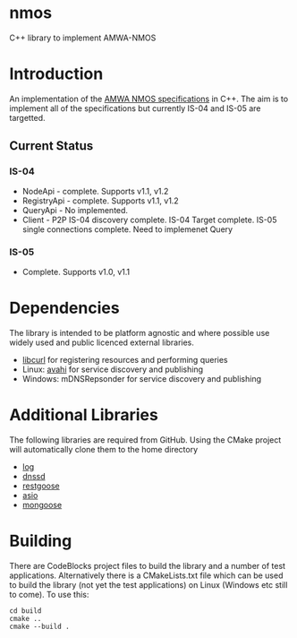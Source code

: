 # nmos
C++ library to implement AMWA-NMOS

# Introduction

An implementation of the [AMWA NMOS specifications](https://github.com/AMWA-TV/nmos/wiki) in C++. 
The aim is to implement all of the specifications but currently IS-04 and IS-05 are targetted.

## Current Status
### IS-04
- NodeApi - complete. Supports v1.1, v1.2
- RegistryApi - complete. Supports v1.1, v1.2
- QueryApi - No implemented.
- Client - P2P IS-04 discovery complete. IS-04 Target complete. IS-05 single connections complete. Need to implemenet Query

### IS-05
- Complete. Supports v1.0, v1.1



# Dependencies
The library is intended to be platform agnostic and where possible use widely used and public licenced external libraries.
- [libcurl](https://curl.haxx.se/libcurl/) for registering resources and performing queries
- Linux: [avahi](http://avahi.org/) for service discovery and publishing
- Windows: mDNSRepsonder for service discovery and publishing

# Additional Libraries
The following libraries are required from GitHub. Using the CMake project will automatically clone them to the home directory
- [log](https://github.com/martim01/log)
- [dnssd](https://github.com/martim01/dnssd)
- [restgoose](https://github.com/martim01/restgoose)
- [asio](https://github.com/chriskohlhoff/asio)
- [mongoose](https://github.com/cesanta/mongoose)

# Building
There are CodeBlocks project files to build the library and a number of test applications. 
Alternatively there is a CMakeLists.txt file which can be used to build the library (not yet the test applications) on Linux (Windows etc still to come). To use this:
```
cd build
cmake ..
cmake --build .
```






